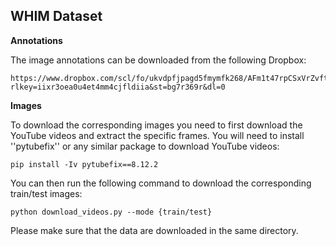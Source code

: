 ## WHIM Dataset

**Annotations** 

The image annotations can be downloaded from the following Dropbox:

```
https://www.dropbox.com/scl/fo/ukvdpfjpagd5fmymfk268/AFm1t47rpCSxVrZvftZOaUA?rlkey=iixr3oea0u4et4mm4cjfldiia&st=bg7r369r&dl=0
```

**Images** 

To download the corresponding images you need to first download the YouTube videos and extract the specific frames.
You will need to install ''pytubefix'' or any similar package to download YouTube videos: 
```
pip install -Iv pytubefix==8.12.2
```
You can then run the following command to download the corresponding train/test images: 
```
python download_videos.py --mode {train/test}
```
Please make sure that the data are downloaded in the same directory. 